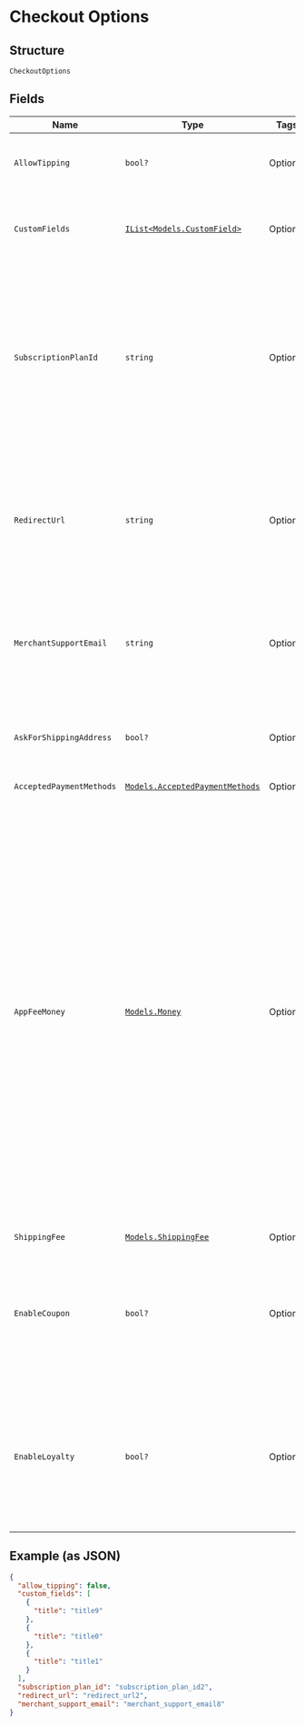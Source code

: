 
# Checkout Options

## Structure

`CheckoutOptions`

## Fields

| Name | Type | Tags | Description |
|  --- | --- | --- | --- |
| `AllowTipping` | `bool?` | Optional | Indicates whether the payment allows tipping. |
| `CustomFields` | [`IList<Models.CustomField>`](../../doc/models/custom-field.md) | Optional | The custom fields requesting information from the buyer. |
| `SubscriptionPlanId` | `string` | Optional | The ID of the subscription plan for the buyer to pay and subscribe.<br>For more information, see [Subscription Plan Checkout](https://developer.squareup.com/docs/checkout-api/subscription-plan-checkout).<br>**Constraints**: *Maximum Length*: `255` |
| `RedirectUrl` | `string` | Optional | The confirmation page URL to redirect the buyer to after Square processes the payment.<br>**Constraints**: *Maximum Length*: `2048` |
| `MerchantSupportEmail` | `string` | Optional | The email address that buyers can use to contact the seller.<br>**Constraints**: *Maximum Length*: `256` |
| `AskForShippingAddress` | `bool?` | Optional | Indicates whether to include the address fields in the payment form. |
| `AcceptedPaymentMethods` | [`Models.AcceptedPaymentMethods`](../../doc/models/accepted-payment-methods.md) | Optional | - |
| `AppFeeMoney` | [`Models.Money`](../../doc/models/money.md) | Optional | Represents an amount of money. `Money` fields can be signed or unsigned.<br>Fields that do not explicitly define whether they are signed or unsigned are<br>considered unsigned and can only hold positive amounts. For signed fields, the<br>sign of the value indicates the purpose of the money transfer. See<br>[Working with Monetary Amounts](https://developer.squareup.com/docs/build-basics/working-with-monetary-amounts)<br>for more information. |
| `ShippingFee` | [`Models.ShippingFee`](../../doc/models/shipping-fee.md) | Optional | - |
| `EnableCoupon` | `bool?` | Optional | Indicates whether to include the `Add coupon` section for the buyer to provide a Square marketing coupon in the payment form. |
| `EnableLoyalty` | `bool?` | Optional | Indicates whether to include the `REWARDS` section for the buyer to opt in to loyalty, redeem rewards in the payment form, or both. |

## Example (as JSON)

```json
{
  "allow_tipping": false,
  "custom_fields": [
    {
      "title": "title9"
    },
    {
      "title": "title0"
    },
    {
      "title": "title1"
    }
  ],
  "subscription_plan_id": "subscription_plan_id2",
  "redirect_url": "redirect_url2",
  "merchant_support_email": "merchant_support_email8"
}
```

